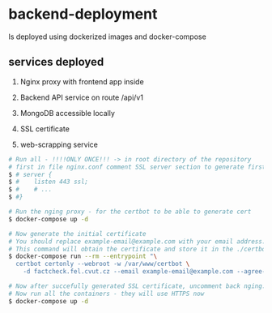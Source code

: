 # backend-deployment

Is deployed using dockerized images and docker-compose

## services deployed

1. Nginx proxy with frontend app inside

2. Backend API service on route /api/v1

3. MongoDB accessible locally

4. SSL certificate

5. web-scrapping service

```bash
# Run all - !!!!ONLY ONCE!!! -> in root directory of the repository
# first in file nginx.conf comment SSL server section to generate first SSL certificate
$ # server {
$ #    listen 443 ssl;
$ #    # ...
$ #}

# Run the nging proxy - for the certbot to be able to generate cert
$ docker-compose up -d

# Now generate the initial certificate
# You should replace example-email@example.com with your email address.
# This command will obtain the certificate and store it in the ./certbot/conf directory.
$ docker-compose run --rm --entrypoint "\
  certbot certonly --webroot -w /var/www/certbot \
    -d factcheck.fel.cvut.cz --email example-email@example.com --agree-tos --no-eff-email --force-renewal" certbot

# Now after succefully generated SSL certificate, uncomment back nging.conf
# Now run all the containers - they will use HTTPS now
$ docker-compose up -d
```
